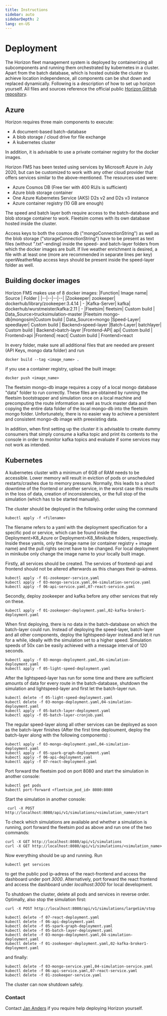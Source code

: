 ```yaml
---
title: Instructions
sidebar: auto
sidebarDepth: 2
lang: en-US
---
```


# Deployment

The Horizon fleet management system is deployed by containerizing all subcomponents and running them orchestrated by kubernetes in a cluster.
Apart from the batch database, which is hosted outside the cluster to achieve location independence, all components can be shut down and replaced dynamically. Following is a description of how to set up horizon yourself.
All files and sources reference the official public [Horizon GitHub repository](https://github.com/horizonfleet/Horizon).


## Azure

Horizon requires three main components to execute:
- A document-based batch-database
- A blob storage / cloud drive for file exchange
- A kubernetes cluster

In addition, it is advisable to use a private container registry for the docker images.

Horizon FMS has been tested using services by Microsoft Azure in July 2020, but can be customized to work with any other cloud provider that offers services similar to the above-mentioned. The resources used were:
 - Azure Cosmos DB (Free tier with 400 RU/s is sufficient)
 - Azure blob storage container
 - One Azure Kubernetes Service (AKS) D2s v2 and D2s v3 instance
 - Azure container registry (10 GB are enough)

The speed and batch layer both require access to the batch-database and blob storage container to work. Fleetsim comes with its own database hosted inside the cluster. 

Access keys to both the cosmos db ("mongoConnectionString") as well as the blob storage  ("storageConnectionString") have to be present as text files (without ".txt"-ending) inside the speed- and batch-layer folders from which the docker images are built. If live weather enrichment is desired, a file with at least one (more are recommended in separate lines per key) openWeatherMap access keys should be present inside the speed-layer folder as well.

## Building docker images

Horizon FMS makes use of 8 docker images:
|Function|	Image name| 	Source |	Folder | 
|--|--|--|--|
|Zookeeper|	    zookeeper| 	dockerhub/library/zookeeper:3.4.14 | -
|Kafka-Server|	kafka|		dockerhub/wurstmeister/kafka:2.11 | -
|Fleetsim|	    fleetsim|	Custom build | Data_Source>trucksimulation-master
|Fleetsim mongo-db|mongosim|Custom build | Data_Source>mongo
|Speed-Layer|	speedlayer|	Custom build | Backend>speed-layer
|Batch-Layer|	batchlayer|	Custom build | Backend>batch-layer
|Frontend-API|	api|		Custom build | Frontend>api
|Frontend|	    react|		Custom build | Frontend>react

In every folder, make sure all additional files that are needed are present (API Keys, mongo data folder) and run

    docker build --tag <image_name> .
    
if you use a container registry, upload the built image:

    docker push <image_name>

The fleetsim mongo-db image requires a copy of a local mongo database "data" folder to run correctly. These files are obtained by running the fleetsim bootstrapper and simulation once on a local machine and precomputing the route information as well as truck master data and then copying the entire data folder of the local mongo-db into the fleetsim mongo folder. Unfortunately, there is no easier way to achieve a persistent and consistent mongo-db image with preexisting data.

In addition, when first setting up the cluster it is advisable to create dummy consumers that simply consume a kafka topic and print its contents to the console in order to monitor kafka topics and evaluate if some services may not work as intended. 

## Kubernetes
A kubernetes cluster with a minimum of 6GB of RAM needs to be accessible. Lower memory will result in eviction of pods or unscheduled restarts/crashes due to memory pressure. Normally, this leads to a short downtime of the frontend or another service, in the worst case this results in the loss of data, creation of inconsistencies, or the full stop of the simulation (which has to be started manually).

The cluster should be deployed in the following order using the command

    kubectl apply -f <filename>
The filename refers to a yaml with the deployment specification for a specific pod or service, which can be found inside the Deployment>K8_Azure or Deployment>K8_Minikube folders, respectively. Inside these yamls, only the image name (or container registry + image name) and the pull rights secret have to be changed. For local deployment in minikube only change the image name to your locally built image.

Firstly, all services should be created. The services of frontend-api and frontend should not be altered afterwards as this changes their ip-adress.

    kubectl apply -f 01-zookeeper-service.yaml
    kubectl apply -f 03-mongo-service.yaml,04-simulation-service.yaml
    kubectl apply -f 06-api-service.yaml,07-react-service.yaml

Secondly, deploy zookeeper and kafka before any other services that rely on these.

    kubectl apply -f 01-zookeeper-deployment.yaml,02-kafka-broker1-deployment.yaml  

When first deploying, there is no data in the batch-database on which the batch-layer could run. Instead of deploying the speed-layer, batch-layer and all other components, deploy the lightspeed-layer instead and let it run for a while, ideally with the simulation set to a higher speed. Simulation speeds of 50x can be easily achieved with a message interval of 120 seconds.

    kubectl apply -f 03-mongo-deployment.yaml,04-simulation-deployment.yaml    
    kubectl apply -f 05-light-speed-deployment.yaml

After the lightspeed-layer has run for some time and there are sufficient amounts of data for every route in the batch-database, shutdown the simulation and lightspeed-layer and first let the batch-layer run.

    kubectl delete -f 05-light-speed-deployment.yaml
    kubectl delete -f 03-mongo-deployment.yaml,04-simulation-deployment.yaml
    kubectl apply -f 05-batch-layer-deployment.yaml 
    kubectl apply -f 05-batch-layer-cronjob.yaml 

The regular speed-layer along all other services can be deployed as soon as the batch-layer finishes (After the first time deploument, deploy the batch-layer along with the following components) :

    kubectl apply -f 03-mongo-deployment.yaml,04-simulation-deployment.yaml    
    kubectl apply -f 05-spark-graph-deployment.yaml 
    kubectl apply -f 06-api-deployment.yaml  
    kubectl apply -f 07-react-deployment.yaml
    
Port forward the fleetsim pod on port 8080 and start the simulation in another console:

    kubectl get pods
    kubectl port-forward <fleetsim_pod_id> 8080:8080
Start the simulation in another console:

     curl -X POST http://localhost:8080/api/v1/simulations/<simulation_name>/start

To check which simulations are available and whether a simulation is running, port forward the fleetsim pod as above and run one of the two commands:

    curl -X GET http://localhost:8080/api/v1/simulations
    curl -X GET http://localhost:8080/api/v1/simulations/<simulation_name>
Now everything should be up and running. Run

    kubectl get services
to get the public pod ip-adress of the react-frontend and access the dashboard under port *3000*. Alternatively, port forward the react frontend and access the dashboard under *localhost:3000* for local development.

To shutdown the cluster, delete all pods and services in reverse order. Optimally, also stop the simulation first:

    curl -X POST http://localhost:8080/api/v1/simulations/largeSim/stop
    
    kubectl delete -f 07-react-deployment.yaml
    kubectl delete -f 06-api-deployment.yaml
    kubectl delete -f 05-spark-graph-deployment.yaml
    kubectl delete -f 05-batch-layer-deployment.yaml
    kubectl delete -f 03-mongo-deployment.yaml,04-simulation-deployment.yaml
    kubectl delete -f 01-zookeeper-deployment.yaml,02-kafka-broker1-deployment.yaml

and finally:

    kubectl delete -f 03-mongo-service.yaml,04-simulation-service.yaml
    kubectl delete -f 06-api-service.yaml,07-react-service.yaml
    kubectl delete -f 01-zookeeper-service.yaml

The cluster can now shutdown safely. 

### Contact

Contact [Jan Anders](mailto:ja045@hdm-stuttgart.de) if you require help deploying Horizon yourself.
